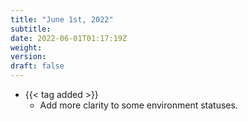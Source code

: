```yaml
---
title: "June 1st, 2022"
subtitle:
date: 2022-06-01T01:17:19Z
weight:
version:
draft: false
---
```


<!-- Available tags are: added, changed, deprecated, removed, fixed, performance, security -->
- {{< tag added >}}
    - Add more clarity to some environment statuses.
